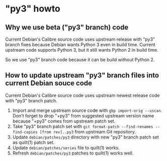 # "py3" howto

## Why we use beta ("py3" branch) code

Current Debian's Calibre source code uses upstream release with "py3" branch
fixes because Debian wants Python 3 even in build time.
Current upstream code supports Python 3, but it still wants Python 2 in
build time.

So we use "py3" branch code because it can be build without Python 2.

## How to update upstream "py3" branch files into current Debian souce code

Current Debian's Calibre source code uses upstream newest release code with
"py3" branch patch.

1. Import and merge upstream source code with `gbp import-orig --uscan`.
   Don't forget to drop "+py3" from suggested upstream version name because
   "+py3" comes from upstream patch set.
2. Take "py3" branch patch set with `git format-patch --find-renames --find-copies [from rev]..py3` from upstream Git repository.
3. Update `debian/patches/py3` directory with new "py3" branch patch set as quilt(1) patch set.
4. Update `debian/patches/series` file to quilt(1) works.
5. Refresh `debian/patches/py3` patches to quilt(1) works well.
